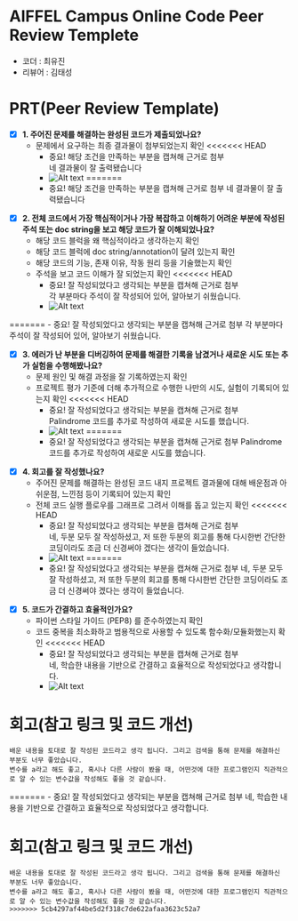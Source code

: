 # AIFFEL Campus Online Code Peer Review Templete
- 코더 : 최유진
- 리뷰어 : 김태성


# PRT(Peer Review Template)
- [X]  **1. 주어진 문제를 해결하는 완성된 코드가 제출되었나요?**
    - 문제에서 요구하는 최종 결과물이 첨부되었는지 확인
<<<<<<< HEAD
        - 중요! 해당 조건을 만족하는 부분을 캡쳐해 근거로 첨부  
        네 결과물이 잘 출력됐습니다
        - ![Alt text](./1.png)
=======
        - 중요! 해당 조건을 만족하는 부분을 캡쳐해 근거로 첨부
        네 결과물이 잘 출력됐습니다
>>>>>>> 
    
- [X]  **2. 전체 코드에서 가장 핵심적이거나 가장 복잡하고 이해하기 어려운 부분에 작성된 
주석 또는 doc string을 보고 해당 코드가 잘 이해되었나요?**
    - 해당 코드 블럭을 왜 핵심적이라고 생각하는지 확인
    - 해당 코드 블럭에 doc string/annotation이 달려 있는지 확인
    - 해당 코드의 기능, 존재 이유, 작동 원리 등을 기술했는지 확인
    - 주석을 보고 코드 이해가 잘 되었는지 확인
<<<<<<< HEAD
        - 중요! 잘 작성되었다고 생각되는 부분을 캡쳐해 근거로 첨부  
        각 부분마다 주석이 잘 작성되어 있어, 알아보기 쉬웠습니다.
        - ![Alt text](./2.png)
        
=======
        - 중요! 잘 작성되었다고 생각되는 부분을 캡쳐해 근거로 첨부
        각 부분마다 주석이 잘 작성되어 있어, 알아보기 쉬웠습니다.
        
        
>>>>>>> 
- [X]  **3. 에러가 난 부분을 디버깅하여 문제를 해결한 기록을 남겼거나
새로운 시도 또는 추가 실험을 수행해봤나요?**
    - 문제 원인 및 해결 과정을 잘 기록하였는지 확인
    - 프로젝트 평가 기준에 더해 추가적으로 수행한 나만의 시도, 
    실험이 기록되어 있는지 확인
<<<<<<< HEAD
        - 중요! 잘 작성되었다고 생각되는 부분을 캡쳐해 근거로 첨부  
        Palindrome 코드를 추가로 작성하여 새로운 시도를 했습니다.
        - ![Alt text](./3.png)
=======
        - 중요! 잘 작성되었다고 생각되는 부분을 캡쳐해 근거로 첨부
        Palindrome 코드를 추가로 작성하여 새로운 시도를 했습니다.

>>>>>>> 
        
- [X]  **4. 회고를 잘 작성했나요?**
    - 주어진 문제를 해결하는 완성된 코드 내지 프로젝트 결과물에 대해
    배운점과 아쉬운점, 느낀점 등이 기록되어 있는지 확인
    - 전체 코드 실행 플로우를 그래프로 그려서 이해를 돕고 있는지 확인
<<<<<<< HEAD
        - 중요! 잘 작성되었다고 생각되는 부분을 캡쳐해 근거로 첨부  
        네, 두분 모두 잘 작성하셨고, 저 또한 두분의 회고를 통해 다시한번 간단한 코딩이라도 조금 더 신경써야 겠다는 생각이 들었습니다.
        - ![Alt text](./4.png)
=======
        - 중요! 잘 작성되었다고 생각되는 부분을 캡쳐해 근거로 첨부
        네, 두분 모두 잘 작성하셨고, 저 또한 두분의 회고를 통해 다시한번 간단한 코딩이라도 조금 더 신경써야 겠다는 생각이 들었습니다.
>>>>>>> 
        
- [X]  **5. 코드가 간결하고 효율적인가요?**
    - 파이썬 스타일 가이드 (PEP8) 를 준수하였는지 확인
    - 코드 중복을 최소화하고 범용적으로 사용할 수 있도록 함수화/모듈화했는지 확인
<<<<<<< HEAD
        - 중요! 잘 작성되었다고 생각되는 부분을 캡쳐해 근거로 첨부  
        네, 학습한 내용을 기반으로 간결하고 효율적으로 작성되었다고 생각합니다.
        - ![Alt text](./5.png)

# 회고(참고 링크 및 코드 개선)
```
배운 내용을 토대로 잘 작성된 코드라고 생각 됩니다. 그리고 검색을 통해 문제를 해결하신 부분도 너무 좋았습니다.  
변수를 a라고 해도 좋고, 혹시나 다른 사람이 봤을 때, 어떤것에 대한 프로그램인지 직관적으로 알 수 있는 변수값을 작성해도 좋을 것 같습니다.
```
=======
        - 중요! 잘 작성되었다고 생각되는 부분을 캡쳐해 근거로 첨부
        네, 학습한 내용을 기반으로 간결하고 효율적으로 작성되었다고 생각합니다.


# 회고(참고 링크 및 코드 개선)
```
배운 내용을 토대로 잘 작성된 코드라고 생각 됩니다. 그리고 검색을 통해 문제를 해결하신 부분도 너무 좋았습니다.
변수를 a라고 해도 좋고, 혹시나 다른 사람이 봤을 때, 어떤것에 대한 프로그램인지 직관적으로 알 수 있는 변수값을 작성해도 좋을 것 같습니다.
>>>>>>> 5cb4297af44be5d2f318c7de622afaa3623c52a7
